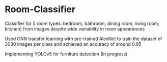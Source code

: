 # Room-Classifier

Classifier for 5 room types: bedroom, bathroom, dining room, living room, kitchen) from images despite wide variability
in room appearances

Used CNN transfer learning with pre-trained AlexNet to train the dataset of 3030 images per class and achieved an
accuracy of around 0.95

Implementing YOLOv5 for furniture detection (In progress)

